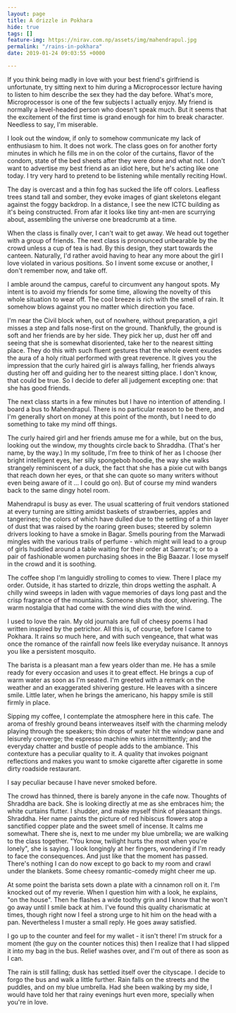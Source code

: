 ```yaml
---
layout: page
title: A drizzle in Pokhara
hide: true
tags: []
feature-img: https://nirav.com.np/assets/img/mahendrapul.jpg
permalink: "/rains-in-pokhara"
date: 2019-01-24 09:03:55 +0000

---
```

If you think being madly in love with your best friend's girlfriend is unfortunate, try sitting next to him during a Microprocessor lecture having to listen to him describe the sex they had the day before. What's more, Microprocessor is one of the few subjects I actually enjoy. My friend is normally a level-headed person who doesn't speak much. But it seems that the excitement of the first time is grand enough for him to break character. Needless to say, I'm miserable.

I look out the window, if only to somehow communicate my lack of enthusiasm to him. It does not work. The class goes on for another forty minutes in which he fills me in on the color of the curtains, flavor of the condom, state of the bed sheets after they were done and what not. I don't want to advertise my best friend as an idiot here, but he's acting like one today. I try very hard to pretend to be listening while mentally reciting Howl.

The day is overcast and a thin fog has sucked the life off colors. Leafless trees stand tall and somber, they evoke images of giant skeletons elegant against the foggy backdrop. In a distance, I see the new ICTC building as it's being constructed. From afar it looks like tiny ant-men are scurrying about, assembling the universe one breadcrumb at a time.

When the class is finally over, I can't wait to get away. We head out together with a group of friends. The next class is pronounced unbearable by the crowd unless a cup of tea is had. By this design, they start towards the canteen. Naturally, I'd rather avoid having to hear any more about the girl I love violated in various positions. So I invent some excuse or another, I don't remember now, and take off.

I amble around the campus, careful to circumvent any hangout spots. My intent is to avoid my friends for some time, allowing the novelty of this whole situation to wear off. The cool breeze is rich with the smell of rain. It somehow blows against you no matter which direction you face.

I'm near the Civil block when, out of nowhere, without preparation, a girl misses a step and falls nose-first on the ground. Thankfully, the ground is soft and her friends are by her side. They pick her up, dust her off and seeing that she is somewhat disoriented, take her to the nearest sitting place. They do this with such fluent gestures that the whole event exudes the aura of a holy ritual performed with great reverence. It gives you the impression that the curly haired girl is always falling, her friends always dusting her off and guiding her to the nearest sitting place. I don't know, that could be true. So I decide to defer all judgement excepting one: that she has good friends.

The next class starts in a few minutes but I have no intention of attending. I board a bus to Mahendrapul. There is no particular reason to be there, and I'm generally short on money at this point of the month, but I need to do something to take my mind off things.

The curly haired girl and her friends amuse me for a while, but on the bus, looking out the window, my thoughts circle back to Shraddha. (That's her name, by the way.) In my solitude, I'm free to think of her as I choose (her bright intelligent eyes, her silly spongebob hoodie, the way she walks strangely reminiscent of a duck, the fact that she has a pixie cut with bangs that reach down her eyes, or that she can quote so many writers without even being aware of it ... I could go on). But of course my mind wanders back to the same dingy hotel room.

Mahendrapul is busy as ever. The usual scattering of fruit vendors stationed at every turning are sitting amidst baskets of strawberries, apples and tangerines; the colors of which have dulled due to the settling of a thin layer of dust that was raised by the roaring green buses; steered by solemn drivers looking to have a smoke in Bagar. Smells pouring from the Marwadi mingles with the various trails of perfume - which might will lead to a group of girls huddled around a table waiting for their order at Samrat's; or to a pair of fashionable women purchasing shoes in the Big Baazar. I lose myself in the crowd and it is soothing.

The coffee shop I'm languidly strolling to comes to view. There I place my order. Outside, it has started to drizzle, thin drops wetting the asphalt. A chilly wind sweeps in laden with vague memories of days long past and the crisp fragrance of the mountains. Someone shuts the door, shivering. The warm nostalgia that had come with the wind dies with the wind.

I used to love the rain. My old journals are full of cheesy poems I had written inspired by the petrichor. All this is, of course, before I came to Pokhara. It rains so much here, and with such vengeance, that what was once the romance of the rainfall now feels like everyday nuisance. It annoys you like a persistent mosquito.

The barista is a pleasant man a few years older than me. He has a smile ready for every occasion and uses it to great effect. He brings a cup of warm water as soon as I'm seated. I'm greeted with a remark on the weather and an exaggerated shivering gesture. He leaves with a sincere smile. Little later, when he brings the americano, his happy smile is still firmly in place.

Sipping my coffee, I contemplate the atmosphere here in this cafe. The aroma of freshly ground beans interweaves itself with the charming melody playing through the speakers; thin drops of water hit the window pane and leisurely converge; the espresso machine whirs intermittently; and the everyday chatter and bustle of people adds to the ambiance. This contexture has a peculiar quality to it. A quality that invokes poignant reflections and makes you want to smoke cigarette after cigarette in some dirty roadside restaurant.

I say peculiar because I have never smoked before.

The crowd has thinned, there is barely anyone in the cafe now. Thoughts of Shraddha are back. She is looking directly at me as she embraces him; the white curtains flutter. I shudder, and make myself think of pleasant things. Shraddha. Her name paints the picture of red hibiscus flowers atop a sanctified copper plate and the sweet smell of incense. It calms me somewhat. There she is, next to me under my blue umbrella; we are walking to the class together. "You know, twilight hurts the most when you're lonely", she is saying. I look longingly at her fingers, wondering if I'm ready to face the consequences. And just like that the moment has passed. There's nothing I can do now except to go back to my room and crawl under the blankets. Some cheesy romantic-comedy might cheer me up.

At some point the barista sets down a plate with a cinnamon roll on it. I'm knocked out of my reverie. When I question him with a look, he explains, "on the house". Then he flashes a wide toothy grin and I know that he won't go away until I smile back at him. I've found this quality charismatic at times, though right now I feel a strong urge to hit him on the head with a pan. Nevertheless I muster a small reply. He goes away satisfied.

I go up to the counter and feel for my wallet - it isn't there! I'm struck for a moment (the guy on the counter notices this) then I realize that I had slipped it into my bag in the bus. Relief washes over, and I'm out of there as soon as I can.

The rain is still falling; dusk has settled itself over the cityscape. I decide to forgo the bus and walk a little further. Rain falls on the streets and the puddles, and on my blue umbrella. Had she been walking by my side, I would have told her that rainy evenings hurt even more, specially when you're in love.